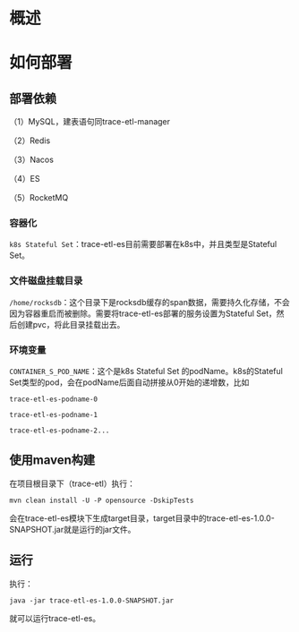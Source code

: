 <!--

    Licensed to the Apache Software Foundation (ASF) under one
    or more contributor license agreements.  See the NOTICE file
    distributed with this work for additional information
    regarding copyright ownership.  The ASF licenses this file
    to you under the Apache License, Version 2.0 (the
    "License"); you may not use this file except in compliance
    with the License.  You may obtain a copy of the License at

    http://www.apache.org/licenses/LICENSE-2.0

    Unless required by applicable law or agreed to in writing,
    software distributed under the License is distributed on an
    "AS IS" BASIS, WITHOUT WARRANTIES OR CONDITIONS OF ANY
    KIND, either express or implied.  See the License for the
    specific language governing permissions and limitations
    under the License.

-->

# 概述
# 如何部署
## 部署依赖
（1）MySQL，建表语句同trace-etl-manager

（2）Redis

（3）Nacos

（4）ES

（5）RocketMQ

### 容器化
`k8s Stateful Set`：trace-etl-es目前需要部署在k8s中，并且类型是Stateful Set。

### 文件磁盘挂载目录

`/home/rocksdb`：这个目录下是rocksdb缓存的span数据，需要持久化存储，不会因为容器重启而被删除。需要将trace-etl-es部署的服务设置为Stateful Set，然后创建pvc，将此目录挂载出去。

### 环境变量

`CONTAINER_S_POD_NAME`：这个是k8s Stateful Set 的podName。k8s的Stateful Set类型的pod，会在podName后面自动拼接从0开始的递增数，比如

`trace-etl-es-podname-0`

`trace-etl-es-podname-1`

`trace-etl-es-podname-2...`

## 使用maven构建
在项目根目录下（trace-etl）执行：

`mvn clean install -U -P opensource -DskipTests`

会在trace-etl-es模块下生成target目录，target目录中的trace-etl-es-1.0.0-SNAPSHOT.jar就是运行的jar文件。
## 运行
执行：

`java -jar trace-etl-es-1.0.0-SNAPSHOT.jar`

就可以运行trace-etl-es。